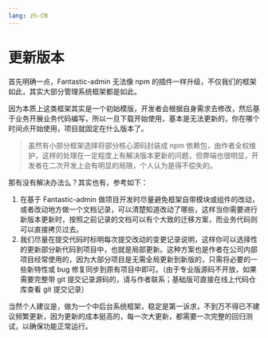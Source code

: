 ```yaml
---
lang: zh-CN
---
```


# 更新版本

首先明确一点，Fantastic-admin 无法像 npm 的插件一样升级，不仅我们的框架如此，其实大部分管理系统框架都是如此。

因为本质上这类框架其实是一个初始模版，开发者会根据自身需求去修改，然后基于业务开展业务代码编写，所以一旦下载开始使用，基本是无法更新的，你在哪个时间点开始使用，项目就固定在什么版本了。

> 虽然有小部分框架选择将部分核心源码封装成 npm 依赖包，由作者全权维护，这样的处理在一定程度上有解决版本更新的问题，但弊端也很明显，开发者在二次开发上会有明显的局限，个人认为是得不偿失的。

那有没有解决办法么？其实也有，参考如下：

1. 在基于 Fantastic-admin 做项目开发时尽量避免框架自带模块或组件的改动，或者改动地方做一个文档记录，可以清楚知道改动了哪些，这样当你需要进行新版本更新时，按照之前记录的文档可以有个大致的迁移方案，而业务代码则可以直接拷贝过去。
2. 我们尽量在提交代码时标明每次提交改动的变更记录说明，这样你可以选择性的更新部分新代码到项目中，也就是局部更新。这种方案也是作者在公司内部项目经常使用的，因为大部分项目是无需全局更新到新版的，只需将必要的一些新特性或 bug 修复同步到原有项目中即可。（由于专业版源码不开放，如果需要完整带 git 提交记录源码的，请与作者联系；基础版可直接在线上代码仓库查看 git 提交记录）

当然个人建议是，做为一个中后台系统框架，稳定是第一诉求，不到万不得已不建议频繁更新，因为更新的成本挺高的，每一次大更新，都需要一次完整的回归测试，以确保功能正常运行。
